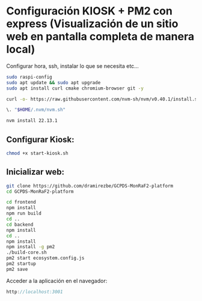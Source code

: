 # Configuración KIOSK + PM2 con express (Visualización de un sitio web en pantalla completa de manera local)

Configurar hora, ssh, instalar lo que se necesita etc...
```bash
sudo raspi-config
sudo apt update && sudo apt upgrade
sudo apt install curl cmake chromium-browser git -y

curl -o- https://raw.githubusercontent.com/nvm-sh/nvm/v0.40.1/install.sh | bash

\. "$HOME/.nvm/nvm.sh"

nvm install 22.13.1
```

## Configurar Kiosk:

```bash
chmod +x start-kiosk.sh
```
## Inicializar web:

```bash
git clone https://github.com/dramirezbe/GCPDS-MonRaF2-platform
cd GCPDS-MonRaF2-platform

cd frontend
npm install
npm run build
cd ..
cd backend
npm install
cd ..
npm install
npm install -g pm2
./build-core.sh
pm2 start ecosystem.config.js
pm2 startup
pm2 save

```

Acceder a la aplicación en el navegador:

```javascript
http://localhost:3001
```

